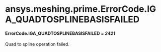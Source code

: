 <a id="ansys-meshing-prime-errorcode-iga-quadtosplinebasisfailed"></a>

# ansys.meshing.prime.ErrorCode.IGA_QUADTOSPLINEBASISFAILED

<a id="ansys.meshing.prime.ErrorCode.IGA_QUADTOSPLINEBASISFAILED"></a>

#### ErrorCode.IGA_QUADTOSPLINEBASISFAILED *= 2421*

Quad to spline operation failed.

<!-- !! processed by numpydoc !! -->
